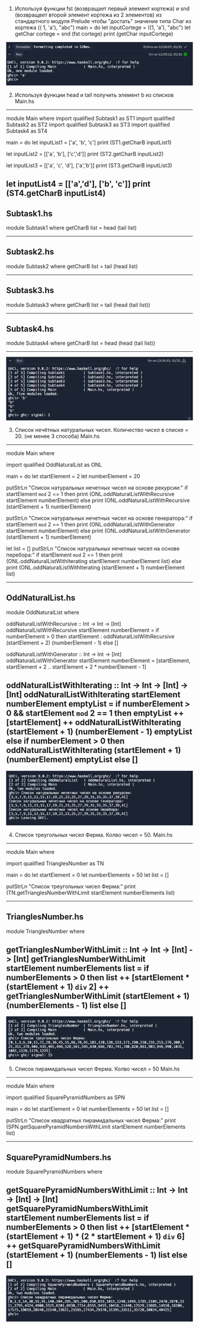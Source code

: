 1) Используя функции fst (возвращает первый элемент кортежа)  и snd (возвращвет второй элемент кортежа из 2 элементов)  из стандартного модуля Prelude чтобы "достать" значение типа Char из кортежа (( 1, 'a'), "abc")
main = do
let inputCortege = ((1, 'a'), "abc")
let getChar cortege = snd (fst cortege)
print (getChar inputCortege)

![Alt text](task1/image.png)

2) Используя функции head и tail  получить элемент b из списков
Main.hs
-------------------------------------------------
module Main where
import qualified Subtask1 as ST1
import qualified Subtask2 as ST2
import qualified Subtask3 as ST3
import qualified Subtask4 as ST4

main = do
  let inputList1 = ['a', 'b', 'c']
  print (ST1.getCharB inputList1)

  let inputList2 = [['a', 'b'], ['c','d']]
  print (ST2.getCharB inputList2)

  let inputList3 = [['a', 'c', 'd'], ['a','b']]
  print (ST3.getCharB inputList3)

  let inputList4 = [['a','d'], ['b', 'c']]
  print (ST4.getCharB inputList4)
-------------------------------------------------
Subtask1.hs
-------------------------------------------------
module Subtask1 where
  getCharB list = head (tail list)
  
-------------------------------------------------
Subtask2.hs
-------------------------------------------------
module Subtask2 where
  getCharB list = tail (head list)
  
-------------------------------------------------
Subtask3.hs
-------------------------------------------------
module Subtask3 where
  getCharB list = tail (head (tail list))
  
-------------------------------------------------
Subtask4.hs
-------------------------------------------------
module Subtask4 where
  getCharB list = head (head (tail list))
  
-------------------------------------------------
![Alt text](task2/image-1.png)

3) Список нечётных натуральных чисел.  Количество чисел в списке = 20. (не менее 3 способа)
Main.hs
-------------------------------------------------
module Main where

import qualified OddNaturalList as ONL

main = do
  let startElement = 2
  let numberElement = 20

  putStrLn "Список натуральных нечетных чисел на основе рекурсии:"
  if startElement `mod` 2 == 1
    then print (ONL.oddNaturalListWithRecursive startElement numberElement)
    else print (ONL.oddNaturalListWithRecursive (startElement + 1) numberElement)

  putStrLn "Список натуральных нечетных чисел на основе генератора:"
  if startElement `mod` 2 == 1
    then print (ONL.oddNaturalListWithGenerator startElement numberElement)
    else print (ONL.oddNaturalListWithGenerator (startElement + 1) numberElement)

  let list = []
  putStrLn "Список натуральных нечетных чисел на основе перебора:"
  if startElement `mod` 2 == 1
    then print (ONL.oddNaturalListWithIterating startElement numberElement list)
    else print (ONL.oddNaturalListWithIterating (startElement + 1) numberElement list)
    
-------------------------------------------------
OddNaturalList.hs
-------------------------------------------------
module OddNaturalList where

oddNaturalListWithRecursive :: Int -> Int -> [Int]
oddNaturalListWithRecursive startElement numberElement =
  if numberElement > 0
    then startElement : oddNaturalListWithRecursive (startElement + 2) (numberElement - 1)
    else []

oddNaturalListWithGenerator :: Int -> Int -> [Int]
oddNaturalListWithGenerator startElement numberElement = 
  [startElement, startElement + 2 .. startElement + 2 * numberElement - 1]

oddNaturalListWithIterating :: Int -> Int -> [Int] -> [Int]
oddNaturalListWithIterating startElement numberElement emptyList = 
  if numberElement > 0 && startElement `mod` 2 == 1 then 
    emptyList ++ [startElement] ++ oddNaturalListWithIterating (startElement + 1) (numberElement - 1) emptyList
  else 
    if numberElement > 0 then
      oddNaturalListWithIterating (startElement + 1) (numberElement) emptyList
    else []
-------------------------------------------------
![Alt text](task3/image-1.png)

4) Список треугольных чисел Ферма. Колво чисел = 50.
Main.hs
-------------------------------------------------
module Main where

import qualified TrianglesNumber as TN

main = do
  let startElement = 0
  let numberElements = 50
  let list = []

  putStrLn "Список треугольных чисел Ферма:"
  print (TN.getTrianglesNumberWithLimit startElement numberElements list)
  
-------------------------------------------------
TrianglesNumber.hs
-------------------------------------------------
module TrianglesNumber where

getTrianglesNumberWithLimit :: Int -> Int -> [Int] -> [Int]
getTrianglesNumberWithLimit startElement numberElements list =
  if numberElements > 0 then
    list ++ [startElement * (startElement + 1) `div` 2] ++ getTrianglesNumberWithLimit (startElement + 1) (numberElements - 1) list
  else 
    []
-------------------------------------------------
![Alt text](task4/image.png)

5) Список пирамидальных чисел Ферма. Колво чисел = 50
Main.hs
-------------------------------------------------
module Main where

import qualified SquarePyramidNumbers as SPN

main = do
  let startElement = 0
  let numberElements = 50
  let list = []

  putStrLn "Список квадратных пирамидальных чисел Ферма:"
  print (SPN.getSquarePyramidNumbersWithLimit startElement numberElements list)
  
-------------------------------------------------
SquarePyramidNumbers.hs
-------------------------------------------------
module SquarePyramidNumbers where

getSquarePyramidNumbersWithLimit :: Int -> Int -> [Int] -> [Int]
getSquarePyramidNumbersWithLimit startElement numberElements list =
  if numberElements > 0 then
    list ++ [startElement * (startElement + 1) * (2 * startElement + 1) `div` 6] ++ getSquarePyramidNumbersWithLimit (startElement + 1) (numberElements - 1) list
  else 
    []
-------------------------------------------------
![Alt text](task5/image.png)
